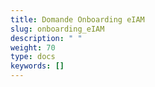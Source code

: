 ```yaml
---
title: Domande Onboarding eIAM 
slug: onboarding_eIAM
description: " "
weight: 70
type: docs
keywords: []
---
```

